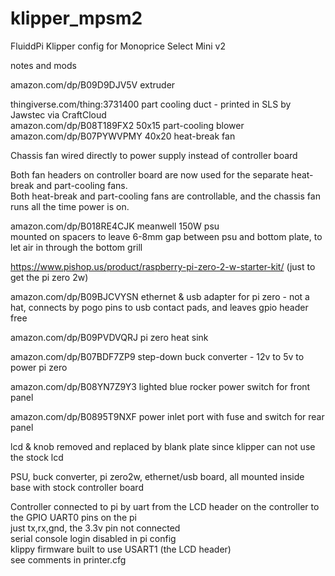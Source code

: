 # klipper_mpsm2
FluiddPi Klipper config for Monoprice Select Mini v2

notes and mods

amazon.com/dp/B09D9DJV5V  extruder

thingiverse.com/thing:3731400  part cooling duct - printed in SLS by Jawstec via CraftCloud  
amazon.com/dp/B08T189FX2  50x15 part-cooling blower  
amazon.com/dp/B07PYWVPMY  40x20 heat-break fan

Chassis fan wired directly to power supply instead of controller board

Both fan headers on controller board are now used for the separate heat-break and part-cooling fans.  
Both heat-break and part-cooling fans are controllable, and the chassis fan runs all the time power is on.

amazon.com/dp/B018RE4CJK  meanwell 150W psu  
mounted on spacers to leave 6-8mm gap between psu and bottom plate, to let air in through the bottom grill

https://www.pishop.us/product/raspberry-pi-zero-2-w-starter-kit/  (just to get the pi zero 2w)

amazon.com/dp/B09BJCVYSN  ethernet & usb adapter for pi zero - not a hat, connects by pogo pins to usb contact pads, and leaves gpio header free

amazon.com/dp/B09PVDVQRJ  pi zero heat sink

amazon.com/dp/B07BDF7ZP9  step-down buck converter - 12v to 5v to power pi zero

amazon.com/dp/B08YN7Z9Y3  lighted blue rocker power switch for front panel

amazon.com/dp/B0895T9NXF  power inlet port with fuse and switch for rear panel

lcd & knob removed and replaced by blank plate since klipper can not use the stock lcd

PSU, buck converter, pi zero2w, ethernet/usb board, all mounted inside base with stock controller board

Controller connected to pi by uart from the LCD header on the controller to the GPIO UART0 pins on the pi  
just tx,rx,gnd, the 3.3v pin not connected  
serial console login disabled in pi config  
klippy firmware built to use USART1 (the LCD header)  
see comments in printer.cfg  
